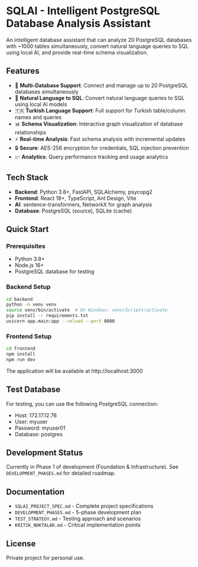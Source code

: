 # SQLAI - Intelligent PostgreSQL Database Analysis Assistant

An intelligent database assistant that can analyze 20 PostgreSQL databases with ~1000 tables simultaneously, convert natural language queries to SQL using local AI, and provide real-time schema visualization.

## Features

- 🔗 **Multi-Database Support**: Connect and manage up to 20 PostgreSQL databases simultaneously
- 🤖 **Natural Language to SQL**: Convert natural language queries to SQL using local AI models
- 🇹🇷 **Turkish Language Support**: Full support for Turkish table/column names and queries
- 📊 **Schema Visualization**: Interactive graph visualization of database relationships
- ⚡ **Real-time Analysis**: Fast schema analysis with incremental updates
- 🔒 **Secure**: AES-256 encryption for credentials, SQL injection prevention
- 📈 **Analytics**: Query performance tracking and usage analytics

## Tech Stack

- **Backend**: Python 3.8+, FastAPI, SQLAlchemy, psycopg2
- **Frontend**: React 18+, TypeScript, Ant Design, Vite
- **AI**: sentence-transformers, NetworkX for graph analysis
- **Database**: PostgreSQL (source), SQLite (cache)

## Quick Start

### Prerequisites

- Python 3.8+
- Node.js 16+
- PostgreSQL database for testing

### Backend Setup

```bash
cd backend
python -m venv venv
source venv/bin/activate  # On Windows: venv\Scripts\activate
pip install -r requirements.txt
uvicorn app.main:app --reload --port 8000
```

### Frontend Setup

```bash
cd frontend
npm install
npm run dev
```

The application will be available at http://localhost:3000

## Test Database

For testing, you can use the following PostgreSQL connection:
- Host: 172.17.12.76
- User: myuser
- Password: myuser01
- Database: postgres

## Development Status

Currently in Phase 1 of development (Foundation & Infrastructure). See `DEVELOPMENT_PHASES.md` for detailed roadmap.

## Documentation

- `SQLAI_PROJECT_SPEC.md` - Complete project specifications
- `DEVELOPMENT_PHASES.md` - 5-phase development plan
- `TEST_STRATEGY.md` - Testing approach and scenarios
- `KRITIK_NOKTALAR.md` - Critical implementation points

## License

Private project for personal use.